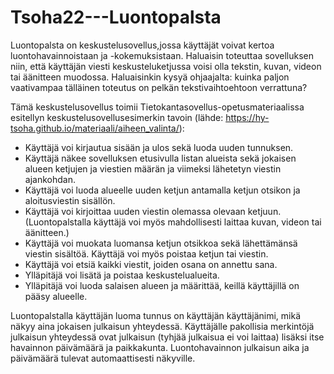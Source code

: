 # Tsoha22---Luontopalsta
Luontopalsta on keskustelusovellus,jossa käyttäjät voivat kertoa luontohavainnoistaan ja -kokemuksistaan. Haluaisin toteuttaa sovelluksen niin, että käyttäjän viesti keskusteluketjussa voisi olla tekstin, kuvan, videon tai äänitteen muodossa. Haluaisinkin kysyä ohjaajalta: kuinka paljon vaativampaa tälläinen toteutus on pelkän tekstivaihtoehtoon verrattuna?


Tämä keskustelusovellus toimii Tietokantasovellus-opetusmateriaalissa esitellyn keskustelusovellusesimerkin tavoin (lähde: https://hy-tsoha.github.io/materiaali/aiheen_valinta/):
- Käyttäjä voi kirjautua sisään ja ulos sekä luoda uuden tunnuksen.
- Käyttäjä näkee sovelluksen etusivulla listan alueista sekä jokaisen alueen ketjujen ja viestien määrän ja viimeksi lähetetyn viestin ajankohdan.
- Käyttäjä voi luoda alueelle uuden ketjun antamalla ketjun otsikon ja aloitusviestin sisällön.
- Käyttäjä voi kirjoittaa uuden viestin olemassa olevaan ketjuun. (Luontopalstalla käyttäjä voi myös mahdollisesti laittaa kuvan, videon tai äänitteen.)
- Käyttäjä voi muokata luomansa ketjun otsikkoa sekä lähettämänsä viestin sisältöä. Käyttäjä voi myös poistaa ketjun tai viestin.
- Käyttäjä voi etsiä kaikki viestit, joiden osana on annettu sana.
- Ylläpitäjä voi lisätä ja poistaa keskustelualueita.
- Ylläpitäjä voi luoda salaisen alueen ja määrittää, keillä käyttäjillä on pääsy alueelle.
 

Luontopalstalla käyttäjän luoma tunnus on käyttäjän käyttäjänimi, mikä näkyy aina jokaisen julkaisun yhteydessä.
Käyttäjälle pakollisia merkintöjä julkaisun yhteydessä ovat julkaisun (tyhjää julkaisua ei voi laittaa) lisäksi itse havainnon päivämäärä ja paikkakunta. Luontohavainnon julkaisun aika ja päivämäärä tulevat automaattisesti näkyville.

